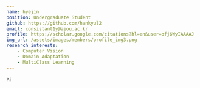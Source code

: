 ```yaml
---
name: hyejin
position: Undergraduate Student
github: https://github.com/hankyul2
email: consistant1y@ajou.ac.kr
profile: https://scholar.google.com/citations?hl=en&user=bfj6WyIAAAAJ
img_url: /assets/images/members/profile_img3.png
research_interests:
    - Computer Vision
    - Domain Adaptation
    - MultiClass Learning
---
```

hi